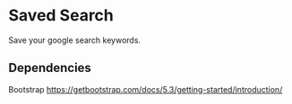 # Saved Search

Save your google search keywords.

## Dependencies

Bootstrap
https://getbootstrap.com/docs/5.3/getting-started/introduction/